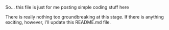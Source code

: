 So... this file is just for me posting simple coding stuff here

There is really nothing too groundbreaking at this stage. If there is anything exciting, however, I'll update this README.md file.
